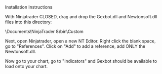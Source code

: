 Installation Instructions

With Ninjatrader CLOSED, drag and drop the Gexbot.dll and Newtonsoft.dll files into this directory:

\Documents\NinjaTrader 8\bin\Custom

Next, open Ninjatrader, open a new NT Editor. Right click the blank space, go to "References". Click on "Add" to add a reference, add ONLY the Newtonsoft.dll.

Now go to your chart, go to "Indicators" and Gexbot should be available to load onto your chart.
